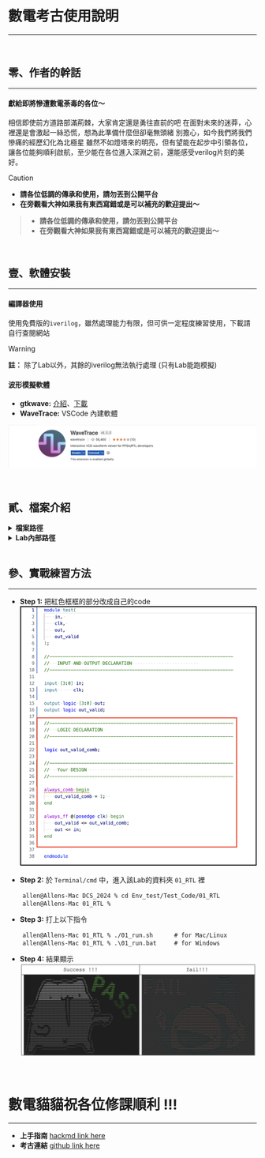 # 數電考古使用說明
---


</br>

## 零、作者的幹話
---
#### **獻給即將慘遭數電荼毒的各位～**
相信即使前方道路部滿荊棘，大家肯定還是勇往直前的吧
在面對未來的迷莽，心裡還是會激起一絲恐慌，想為此準備什麼但卻毫無頭緒
別擔心，如今我們將我們慘痛的經歷幻化為北極星
雖然不如燈塔來的明亮，但有望能在起步中引領各位，讓各位能夠順利啟航，至少能在各位進入深淵之前，還能感受verilog片刻的美好。


> [!CAUTION]
> * **請各位低調的傳承和使用，請勿丟到公開平台**
> * **在旁觀看大神如果我有東西寫錯或是可以補充的歡迎提出～**


> * **請各位低調的傳承和使用，請勿丟到公開平台**
> * **在旁觀看大神如果我有東西寫錯或是可以補充的歡迎提出～**


</br>


## 壹、軟體安裝
---

#### 編譯器使用
使用免費版的```iverilog```，雖然處理能力有限，但可供一定程度練習使用，下載請自行查閱網站

> [!WARNING]
> **註：** 除了Lab以外，其餘的iverilog無法執行處理 (只有Lab能跑模擬)


#### 波形模擬軟體
* **gtkwave:** [介紹](http://programmermagazine.github.io/201311/htm/message2.html)、[下載](https://gtkwave.sourceforge.net)
* **WaveTrace:** VSCode 內建軟體

![Alt text](PPTs/other/Extension_image.png)



</br>


## 貳、檔案介紹

<details><summary><b>檔案路徑</b></summary>

```shell!
> DCS_2024
    > Env_test   # Enviroment test (DO NOT MODIFY)
    > PPTs
    > Lab
    > FP
    > HW
```
</details>


<details><summary><b>Lab內部路徑</b></summary>

```shell!
> Env_test/Test_Code

    > 00_TESTBED     --------------> TestBench
        PATTERN.sv
        TESTBED.sv

    > 01_RTL
        01_run.sh    --------------> shell for Mac/Linux
        01_run.bat   --------------> shell for Windows
        test.sv      --------------> Main Design file

    > 02_REPORT
        run.vvp
        syn.log
        WAVEFORM.vcd --------------> Waveform file
```
</details>

</br>


## 參、實戰練習方法
---

* **Step 1:** 把紅色框框的部分改成自己的code
![Alt text](PPTs/other/coding_image.png)


* **Step 2:** 於 ```Terminal/cmd``` 中，進入該Lab的資料夾 ```01_RTL``` 裡

```python!
    allen@Allens-Mac DCS_2024 % cd Env_test/Test_Code/01_RTL 
    allen@Allens-Mac 01_RTL %
```


* **Step 3:** 打上以下指令

```python!
    allen@Allens-Mac 01_RTL % ./01_run.sh      # for Mac/Linux
    allen@Allens-Mac 01_RTL % .\01_run.bat     # for Windows
```

* **Step 4:** 結果顯示
![Alt text](PPTs/other/pass-fail_image.png)


</br>


# 數電貓貓祝各位修課順利 !!!
---
* **上手指南** [hackmd link here](https://hackmd.io/@macplanck/verilog-basic)
* **考古連結** [github link here](https://github.com/macplanck/DCS_2024)


